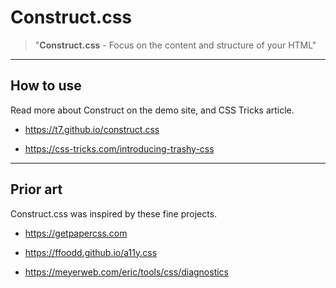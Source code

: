 # Construct.css

> "**Construct.css** - Focus on the content and structure of your HTML"

---

## How to use

Read more about Construct on the demo site, and CSS Tricks article.

- https://t7.github.io/construct.css

- https://css-tricks.com/introducing-trashy-css

---

## Prior art

Construct.css was inspired by these fine projects.

- https://getpapercss.com

- https://ffoodd.github.io/a11y.css

- https://meyerweb.com/eric/tools/css/diagnostics

